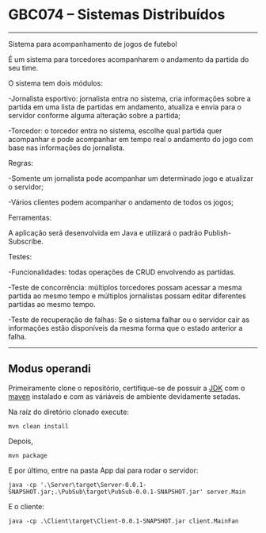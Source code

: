 # GBC074 – Sistemas Distribuídos
___
Sistema para acompanhamento de jogos de futebol 

 
É um sistema para torcedores acompanharem o andamento da partida do seu time. 

O sistema tem dois módulos: 

-Jornalista esportivo: jornalista entra no sistema, cria informações sobre a partida em uma lista de partidas em andamento, atualiza e envia para o servidor conforme alguma alteração sobre a partida; 

-Torcedor: o torcedor entra no sistema, escolhe qual partida quer acompanhar e pode acompanhar em tempo real o andamento do jogo com base nas informações do jornalista. 

Regras: 

-Somente um jornalista pode acompanhar um determinado jogo e atualizar o servidor; 

-Vários clientes podem acompanhar o andamento de todos os jogos; 

 

Ferramentas: 

A aplicação será desenvolvida em Java e utilizará o padrão Publish-Subscribe. 

Testes: 

-Funcionalidades: todas operações de CRUD envolvendo as partidas.

-Teste de concorrência: múltiplos torcedores possam acessar a mesma partida ao mesmo tempo e múltiplos jornalistas possam editar diferentes partidas ao mesmo tempo. 

-Teste de recuperação de falhas: Se o sistema falhar ou o servidor cair as informações estão disponíveis da mesma forma que o estado anterior a falha. 

___

## Modus operandi

Primeiramente clone o repositório, certifique-se de possuir a [JDK](https://www.oracle.com/technetwork/java/javase/downloads/index.html) com o [maven](https://maven.apache.org/download.cgi) instalado e com as váriáveis de ambiente devidamente setadas.

Na raíz do diretório clonado execute:

    mvn clean install

Depois,

    mvn package

E por último, entre na pasta App daí para rodar o servidor:

    java -cp '.\Server\target\Server-0.0.1-SNAPSHOT.jar;.\PubSub\target\PubSub-0.0.1-SNAPSHOT.jar' server.Main

E o cliente:
    
    java -cp .\Client\target\Client-0.0.1-SNAPSHOT.jar client.MainFan

